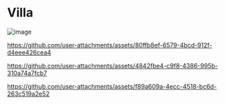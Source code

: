 # Villa

![image](https://github.com/user-attachments/assets/b152be73-6f89-4597-857d-5954da79ea80)

https://github.com/user-attachments/assets/80ffb8ef-6579-4bcd-912f-d4eee426cea4

https://github.com/user-attachments/assets/4842fbe4-c9f8-4386-995b-310a74a7fcb7

https://github.com/user-attachments/assets/f89a609a-4ecc-4518-bc6d-263c519a2e52


